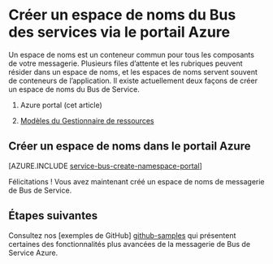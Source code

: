 <properties
    pageTitle="Créer un espace de noms du Bus des services via le portail Azure | Microsoft Azure"
    description="Pour vous familiariser avec le Bus de Service, vous aurez besoin d’un espace de noms. Voici comment en créer une avec le portail Azure."
    services="service-bus"
    documentationCenter=".net"
    authors="jtaubensee"
    manager="timlt"
    editor=""/>

<tags
    ms.service="service-bus"
    ms.devlang="tbd"
    ms.topic="get-started-article"
    ms.tgt_pltfrm="dotnet"
    ms.workload="na"
    ms.date="08/22/2016"
    ms.author="jotaub"/>

# <a name="create-a-service-bus-namespace-using-the-azure-portal"></a>Créer un espace de noms du Bus des services via le portail Azure

Un espace de noms est un conteneur commun pour tous les composants de votre messagerie. Plusieurs files d’attente et les rubriques peuvent résider dans un espace de noms, et les espaces de noms servent souvent de conteneurs de l’application. Il existe actuellement deux façons de créer un espace de noms du Bus de Service.

1.  Azure portal (cet article)

2.  [Modèles du Gestionnaire de ressources][create-namespace-using-arm]

## <a name="create-a-namespace-in-the-azure-portal"></a>Créer un espace de noms dans le portail Azure

[AZURE.INCLUDE [service-bus-create-namespace-portal](../../includes/service-bus-create-namespace-portal.md)]

Félicitations ! Vous avez maintenant créé un espace de noms de messagerie de Bus de Service.

## <a name="next-steps"></a>Étapes suivantes

Consultez nos [exemples de GitHub] [ github-samples] qui présentent certaines des fonctionnalités plus avancées de la messagerie de Bus de Service Azure.

[create-namespace-using-arm]: service-bus-resource-manager-overview.md
[github-samples]: https://github.com/Azure-Samples/azure-servicebus-messaging-samples